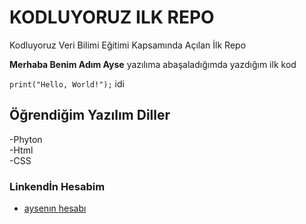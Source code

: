 # KODLUYORUZ  ILK REPO
Kodluyoruz Veri Bilimi Eğitimi Kapsamında Açılan İlk Repo

**Merhaba Benim Adım Ayse**
yazılıma abaşaladığımda yazdığım ilk kod

`print("Hello, World!");`  idi

## Öğrendiğim Yazılım  Diller
-Phyton   
-Html   
-CSS  


### Linkendİn Hesabim
* [aysenın hesabı](https://www.linkedin.com/in/ay%C5%9Fe-peruzo%C4%9Flu-16625b136/)
